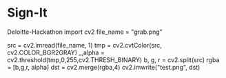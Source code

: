 # Sign-It
Deloitte-Hackathon
 import cv2
file_name = "grab.png"

src = cv2.imread(file_name, 1)
tmp = cv2.cvtColor(src, cv2.COLOR_BGR2GRAY)
_,alpha = cv2.threshold(tmp,0,255,cv2.THRESH_BINARY)
b, g, r = cv2.split(src)
rgba = [b,g,r, alpha]
dst = cv2.merge(rgba,4)
cv2.imwrite("test.png", dst)
